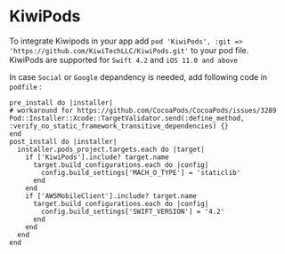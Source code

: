# KiwiPods

To integrate Kiwipods in your app add `pod 'KiwiPods', :git => 'https://github.com/KiwiTechLLC/KiwiPods.git'` to your pod file.   
KiwiPods are supported for `Swift 4.2` and `iOS 11.0 and above`  


In case `Social` or `Google` depandency is needed, add following code in `podfile` :  
```
pre_install do |installer|
# workaround for https://github.com/CocoaPods/CocoaPods/issues/3289
Pod::Installer::Xcode::TargetValidator.send(:define_method, :verify_no_static_framework_transitive_dependencies) {}
end
post_install do |installer|
  installer.pods_project.targets.each do |target|
    if ['KiwiPods'].include? target.name
      target.build_configurations.each do |config|
        config.build_settings['MACH_O_TYPE'] = 'staticlib'
      end
    end
    if ['AWSMobileClient'].include? target.name
      target.build_configurations.each do |config|
        config.build_settings['SWIFT_VERSION'] = '4.2'
      end
    end
  end
end
```
